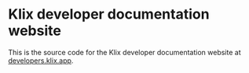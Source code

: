 # Klix developer documentation website

This is the source code for the Klix developer documentation website at [developers.klix.app](https://developers.klix.app).
